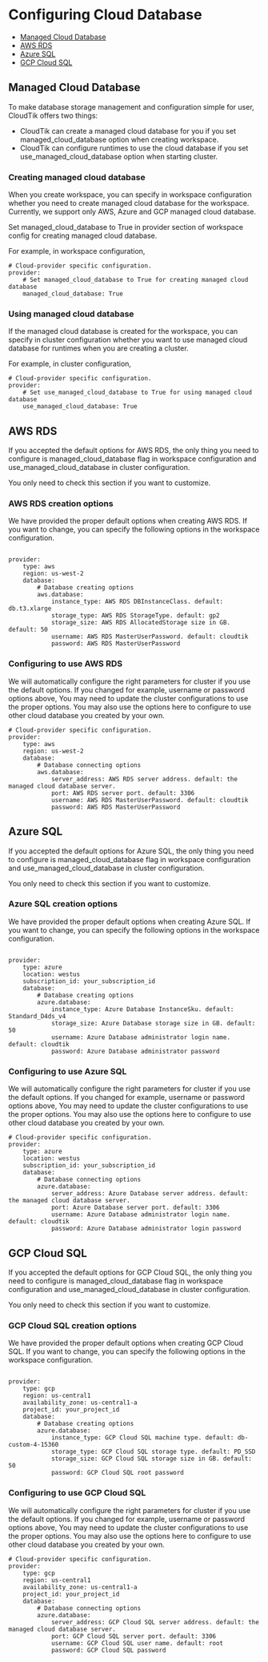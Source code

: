 # Configuring Cloud Database

- [Managed Cloud Database](#managed-cloud-database)
- [AWS RDS](#aws-rds)
- [Azure SQL](#azure-sql)
- [GCP Cloud SQL](#gcp-cloud-sql)


## Managed Cloud Database
To make database storage management and configuration simple for user, CloudTik offers two things:

- CloudTik can create a managed cloud database for you
if you set managed_cloud_database option when creating workspace.
- CloudTik can configure runtimes to use the cloud database
if you set use_managed_cloud_database option when starting cluster.

### Creating managed cloud database
When you create workspace, you can specify in workspace configuration
whether you need to create managed cloud database for the workspace.
Currently, we support only AWS, Azure and GCP managed cloud database.

Set managed_cloud_database to True in provider section of workspace config
for creating managed cloud database.

For example, in workspace configuration,

```buildoutcfg
# Cloud-provider specific configuration.
provider:
    # Set managed_cloud_database to True for creating managed cloud database 
    managed_cloud_database: True
```

### Using managed cloud database
If the managed cloud database is created for the workspace,
you can specify in cluster configuration
whether you want to use managed cloud database for runtimes
when you are creating a cluster.

For example, in cluster configuration,

```buildoutcfg
# Cloud-provider specific configuration.
provider:
    # Set use_managed_cloud_database to True for using managed cloud database 
    use_managed_cloud_database: True
```

## AWS RDS
If you accepted the default options for AWS RDS,
the only thing you need to configure is managed_cloud_database flag
in workspace configuration and use_managed_cloud_database in cluster configuration.

You only need to check this section if you want to customize.

### AWS RDS creation options
We have provided the proper default options when creating AWS RDS.
If you want to change,
you can specify the following options in the workspace configuration.

```buildoutcfg

provider:
    type: aws
    region: us-west-2
    database:
        # Database creating options
        aws.database:
            instance_type: AWS RDS DBInstanceClass. default: db.t3.xlarge
            storage_type: AWS RDS StorageType. default: gp2
            storage_size: AWS RDS AllocatedStorage size in GB. default: 50
            username: AWS RDS MasterUserPassword. default: cloudtik
            password: AWS RDS MasterUserPassword
```

### Configuring to use AWS RDS
We will automatically configure the right parameters for cluster
if you use the default options.
If you changed for example, username or password options above, 
You may need to update the cluster configurations to use the proper options.
You may also use the options here to configure to use other cloud database
you created by your own.

```
# Cloud-provider specific configuration.
provider:
    type: aws
    region: us-west-2
    database:
        # Database connecting options
        aws.database:
            server_address: AWS RDS server address. default: the managed cloud database server.
            port: AWS RDS server port. default: 3306
            username: AWS RDS MasterUserPassword. default: cloudtik
            password: AWS RDS MasterUserPassword

```

## Azure SQL
If you accepted the default options for Azure SQL,
the only thing you need to configure is managed_cloud_database flag
in workspace configuration and use_managed_cloud_database in cluster configuration.

You only need to check this section if you want to customize.

### Azure SQL creation options
We have provided the proper default options when creating Azure SQL.
If you want to change,
you can specify the following options in the workspace configuration.

```buildoutcfg

provider:
    type: azure
    location: westus
    subscription_id: your_subscription_id
    database:
        # Database creating options
        azure.database:
            instance_type: Azure Database InstanceSku. default: Standard_D4ds_v4
            storage_size: Azure Database storage size in GB. default: 50
            username: Azure Database administrator login name. default: cloudtik
            password: Azure Database administrator password
```

### Configuring to use Azure SQL
We will automatically configure the right parameters for cluster
if you use the default options.
If you changed for example, username or password options above, 
You may need to update the cluster configurations to use the proper options.
You may also use the options here to configure to use other cloud database
you created by your own.

```
# Cloud-provider specific configuration.
provider:
    type: azure
    location: westus
    subscription_id: your_subscription_id
    database:
        # Database connecting options
        azure.database:
            server_address: Azure Database server address. default: the managed cloud database server.
            port: Azure Database server port. default: 3306
            username: Azure Database administrator login name. default: cloudtik
            password: Azure Database administrator login password
```

## GCP Cloud SQL
If you accepted the default options for GCP Cloud SQL,
the only thing you need to configure is managed_cloud_database flag
in workspace configuration and use_managed_cloud_database in cluster configuration.

You only need to check this section if you want to customize.

### GCP Cloud SQL creation options
We have provided the proper default options when creating GCP Cloud SQL.
If you want to change,
you can specify the following options in the workspace configuration.

```buildoutcfg

provider:
    type: gcp
    region: us-central1
    availability_zone: us-central1-a
    project_id: your_project_id
    database:
        # Database creating options
        azure.database:
            instance_type: GCP Cloud SQL machine type. default: db-custom-4-15360
            storage_type: GCP Cloud SQL storage type. default: PD_SSD
            storage_size: GCP Cloud SQL storage size in GB. default: 50
            password: GCP Cloud SQL root password
```

### Configuring to use GCP Cloud SQL
We will automatically configure the right parameters for cluster
if you use the default options.
If you changed for example, username or password options above, 
You may need to update the cluster configurations to use the proper options.
You may also use the options here to configure to use other cloud database
you created by your own.

```
# Cloud-provider specific configuration.
provider:
    type: gcp
    region: us-central1
    availability_zone: us-central1-a
    project_id: your_project_id
    database:
        # Database connecting options
        azure.database:
            server_address: GCP Cloud SQL server address. default: the managed cloud database server.
            port: GCP Cloud SQL server port. default: 3306
            username: GCP Cloud SQL user name. default: root
            password: GCP Cloud SQL password
```
